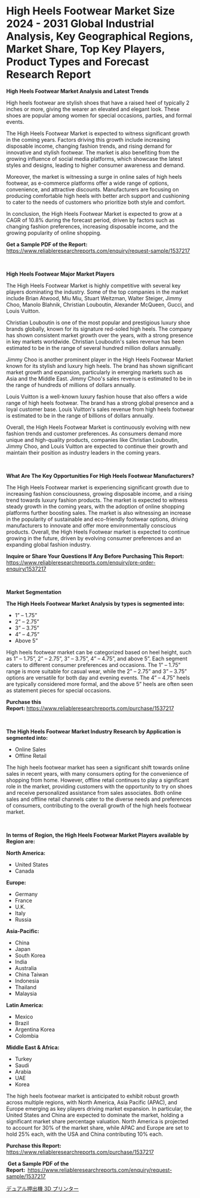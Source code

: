 <p><h1>High Heels Footwear Market Size 2024 - 2031 Global Industrial Analysis, Key Geographical Regions, Market Share, Top Key Players, Product Types and Forecast Research Report</h1></p><p><strong>High Heels Footwear Market Analysis and Latest Trends</strong></p>
<p><p>High heels footwear are stylish shoes that have a raised heel of typically 2 inches or more, giving the wearer an elevated and elegant look. These shoes are popular among women for special occasions, parties, and formal events.</p><p>The High Heels Footwear Market is expected to witness significant growth in the coming years. Factors driving this growth include increasing disposable income, changing fashion trends, and rising demand for innovative and stylish footwear. The market is also benefiting from the growing influence of social media platforms, which showcase the latest styles and designs, leading to higher consumer awareness and demand.</p><p>Moreover, the market is witnessing a surge in online sales of high heels footwear, as e-commerce platforms offer a wide range of options, convenience, and attractive discounts. Manufacturers are focusing on producing comfortable high heels with better arch support and cushioning to cater to the needs of customers who prioritize both style and comfort.</p><p>In conclusion, the High Heels Footwear Market is expected to grow at a CAGR of 10.8% during the forecast period, driven by factors such as changing fashion preferences, increasing disposable income, and the growing popularity of online shopping.</p></p>
<p><strong>Get a Sample PDF of the Report:&nbsp;</strong> <a href="https://www.reliableresearchreports.com/enquiry/request-sample/1537217">https://www.reliableresearchreports.com/enquiry/request-sample/1537217</a></p>
<p>&nbsp;</p>
<p><strong>High Heels Footwear Major Market Players</strong></p>
<p><p>The High Heels Footwear Market is highly competitive with several key players dominating the industry. Some of the top companies in the market include Brian Atwood, Miu Miu, Stuart Weitzman, Walter Steiger, Jimmy Choo, Manolo Blahnik, Christian Louboutin, Alexander McQueen, Gucci, and Louis Vuitton.</p><p>Christian Louboutin is one of the most popular and prestigious luxury shoe brands globally, known for its signature red-soled high heels. The company has shown consistent market growth over the years, with a strong presence in key markets worldwide. Christian Louboutin's sales revenue has been estimated to be in the range of several hundred million dollars annually.</p><p>Jimmy Choo is another prominent player in the High Heels Footwear Market known for its stylish and luxury high heels. The brand has shown significant market growth and expansion, particularly in emerging markets such as Asia and the Middle East. Jimmy Choo's sales revenue is estimated to be in the range of hundreds of millions of dollars annually.</p><p>Louis Vuitton is a well-known luxury fashion house that also offers a wide range of high heels footwear. The brand has a strong global presence and a loyal customer base. Louis Vuitton's sales revenue from high heels footwear is estimated to be in the range of billions of dollars annually.</p><p>Overall, the High Heels Footwear Market is continuously evolving with new fashion trends and customer preferences. As consumers demand more unique and high-quality products, companies like Christian Louboutin, Jimmy Choo, and Louis Vuitton are expected to continue their growth and maintain their position as industry leaders in the coming years.</p></p>
<p>&nbsp;</p>
<p><strong>What Are The Key Opportunities For High Heels Footwear Manufacturers?</strong></p>
<p><p>The High Heels Footwear market is experiencing significant growth due to increasing fashion consciousness, growing disposable income, and a rising trend towards luxury fashion products. The market is expected to witness steady growth in the coming years, with the adoption of online shopping platforms further boosting sales. The market is also witnessing an increase in the popularity of sustainable and eco-friendly footwear options, driving manufacturers to innovate and offer more environmentally conscious products. Overall, the High Heels Footwear market is expected to continue growing in the future, driven by evolving consumer preferences and an expanding global fashion industry.</p></p>
<p><strong>Inquire or Share Your Questions If Any Before Purchasing This Report:</strong> <a href="https://www.reliableresearchreports.com/enquiry/pre-order-enquiry/1537217">https://www.reliableresearchreports.com/enquiry/pre-order-enquiry/1537217</a></p>
<p>&nbsp;</p>
<p><strong>Market Segmentation</strong></p>
<p><strong>The High Heels Footwear Market Analysis by types is segmented into:</strong></p>
<p><ul><li>1” – 1.75”</li><li>2” – 2.75”</li><li>3” – 3.75”</li><li>4” – 4.75”</li><li>Above 5”</li></ul></p>
<p><p>High heels footwear market can be categorized based on heel height, such as 1” – 1.75”, 2” – 2.75”, 3” – 3.75”, 4” – 4.75”, and above 5”. Each segment caters to different consumer preferences and occasions. The 1” – 1.75” range is more suitable for casual wear, while the 2” – 2.75” and 3” – 3.75” options are versatile for both day and evening events. The 4” – 4.75” heels are typically considered more formal, and the above 5” heels are often seen as statement pieces for special occasions.</p></p>
<p><strong>Purchase this Report:&nbsp;</strong><a href="https://www.reliableresearchreports.com/purchase/1537217">https://www.reliableresearchreports.com/purchase/1537217</a></p>
<p>&nbsp;</p>
<p><strong>The High Heels Footwear Market Industry Research by Application is segmented into:</strong></p>
<p><ul><li>Online Sales</li><li>Offline Retail</li></ul></p>
<p><p>The high heels footwear market has seen a significant shift towards online sales in recent years, with many consumers opting for the convenience of shopping from home. However, offline retail continues to play a significant role in the market, providing customers with the opportunity to try on shoes and receive personalized assistance from sales associates. Both online sales and offline retail channels cater to the diverse needs and preferences of consumers, contributing to the overall growth of the high heels footwear market.</p></p>
<p>&nbsp;</p>
<p><strong>In terms of Region, the High Heels Footwear Market Players available by Region are:</strong></p>
<p>
    <p> <strong> North America: </strong>
        <ul>
            <li>United States</li>
            <li>Canada</li>
        </ul>
        </p> 
    <p> <strong> Europe: </strong>
        <ul>
            <li>Germany</li>
            <li>France</li>
            <li>U.K.</li>
            <li>Italy</li>
            <li>Russia</li>
        </ul>
        </p> 
    <p> <strong> Asia-Pacific: </strong>
        <ul>
            <li>China</li>
            <li>Japan</li>
            <li>South Korea</li>
            <li>India</li>
            <li>Australia</li>
            <li>China Taiwan</li>
            <li>Indonesia</li>
            <li>Thailand</li>
            <li>Malaysia</li>
        </ul>
        </p> 
    <p> <strong> Latin America: </strong>
        <ul>
            <li>Mexico</li>
            <li>Brazil</li>
            <li>Argentina Korea</li>
            <li>Colombia</li>
        </ul>
        </p> 
    <p> <strong> Middle East & Africa: </strong>
        <ul>
            <li>Turkey</li>
            <li>Saudi</li>
            <li>Arabia</li>
            <li>UAE</li>
            <li>Korea</li>
        </ul>
    </p>
    </p>
<p><p>The high heels footwear market is anticipated to exhibit robust growth across multiple regions, with North America, Asia Pacific (APAC), and Europe emerging as key players driving market expansion. In particular, the United States and China are expected to dominate the market, holding a significant market share percentage valuation. North America is projected to account for 30% of the market share, while APAC and Europe are set to hold 25% each, with the USA and China contributing 10% each.</p></p>
<p><strong>Purchase this Report: </strong><a href="https://www.reliableresearchreports.com/purchase/1537217">https://www.reliableresearchreports.com/purchase/1537217</a></p>
<p>&nbsp;<strong>Get a Sample PDF of the Report:&nbsp;&nbsp;</strong><a href="https://www.reliableresearchreports.com/enquiry/request-sample/1537217">https://www.reliableresearchreports.com/enquiry/request-sample/1537217</a></p>
<p><strong></strong></p>
<p><p><a href="https://medium.com/@vincemarvin1/%E3%83%87%E3%83%A5%E3%82%A2%E3%83%AB%E3%82%A8%E3%82%AF%E3%82%B9%E3%83%88%E3%83%AB%E3%83%BC%E3%83%80%E3%83%BC3d%E3%83%97%E3%83%AA%E3%83%B3%E3%82%BF%E5%B8%82%E5%A0%B4-2031%E5%B9%B4%E3%81%BE%E3%81%A7%E3%81%AE%E6%88%90%E5%8A%9F%E3%83%93%E3%82%B8%E3%83%8D%E3%82%B9%E6%88%A6%E7%95%A5%E3%81%AE%E9%8D%B5-5efc3ab3c04d">デュアル押出機 3D プリンター</a></p></p>